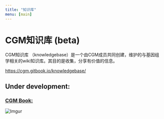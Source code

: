 ```yaml
---
title: "知识库"
menu: [main]
---
```


# CGM知识库 (beta)
CGM知识库 （knowledgebase）是一个由CGM成员共同创建，维护的与基因组学相关的wiki知识库。其目的是收集，分享有价值的信息。

https://cgm.gitbook.io/knowledgebase/


## Under development:

### [CGM Book:](https://cgmonline.github.io/cgm-books/)
![Imgur](https://i.imgur.com/pnHcG4Y.png)
